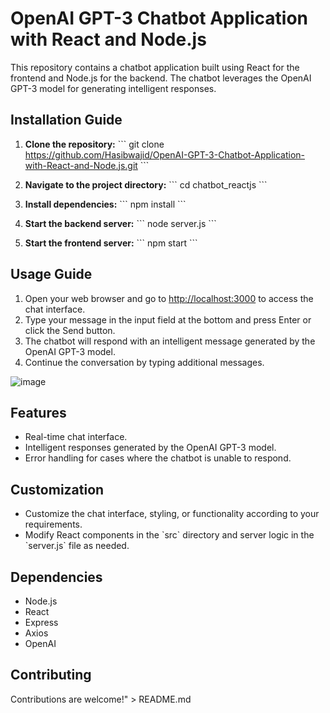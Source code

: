 # OpenAI GPT-3 Chatbot Application with React and Node.js

This repository contains a chatbot application built using React for the frontend and Node.js for the backend. The chatbot leverages the OpenAI GPT-3 model for generating intelligent responses.

## Installation Guide

1. **Clone the repository:**
      \`\`\`
      git clone https://github.com/Hasibwajid/OpenAI-GPT-3-Chatbot-Application-with-React-and-Node.js.git
      \`\`\`

2. **Navigate to the project directory:**
      \`\`\`
      cd chatbot_reactjs
      \`\`\`

3. **Install dependencies:**
      \`\`\`
      npm install
      \`\`\`

4. **Start the backend server:**
      \`\`\`
      node server.js
      \`\`\`

5. **Start the frontend server:**
      \`\`\`
      npm start
      \`\`\`

## Usage Guide

1. Open your web browser and go to [http://localhost:3000](http://localhost:3000) to access the chat interface.
2. Type your message in the input field at the bottom and press Enter or click the Send button.
3. The chatbot will respond with an intelligent message generated by the OpenAI GPT-3 model.
4. Continue the conversation by typing additional messages.

![image](https://github.com/Hasibwajid/OpenAI-GPT-3-Chatbot-Application-with-React-and-Node.js/assets/72168225/a0f25d3a-5a8a-46b0-9647-46e2fcad5d80)

## Features

- Real-time chat interface.
- Intelligent responses generated by the OpenAI GPT-3 model.
- Error handling for cases where the chatbot is unable to respond.

## Customization

- Customize the chat interface, styling, or functionality according to your requirements.
- Modify React components in the \`src\` directory and server logic in the \`server.js\` file as needed.

## Dependencies

- Node.js
- React
- Express
- Axios
- OpenAI

## Contributing

Contributions are welcome!" > README.md
